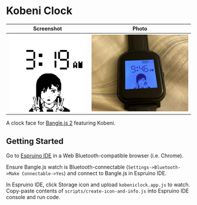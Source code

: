 # Kobeni Clock

Screenshot                                 | Photo
:-----------------------------------------:|:-------------------------------------------:
![Kobeni clock face](docs/kobeniclock.png) | ![Kobeni clock face photo](docs/photo.jpg) |

A clock face for [Bangle.js 2](https://banglejs.com/) featuring Kobeni.

## Getting Started

Go to [Espruino IDE](https://www.espruino.com/ide/#) in a Web
Bluetooth-compatible browser (i.e. Chrome).

Ensure Bangle.js watch is Bluetooth-connectable (`Settings->Bluetooth->Make
Connectable->Yes`) and connect to Bangle.js in Espruino IDE.

In Espruino IDE, click Storage icon and upload `kobeniclock.app.js` to watch.
Copy-paste contents of `scripts/create-icon-and-info.js` into Espruino IDE
console and run code.
